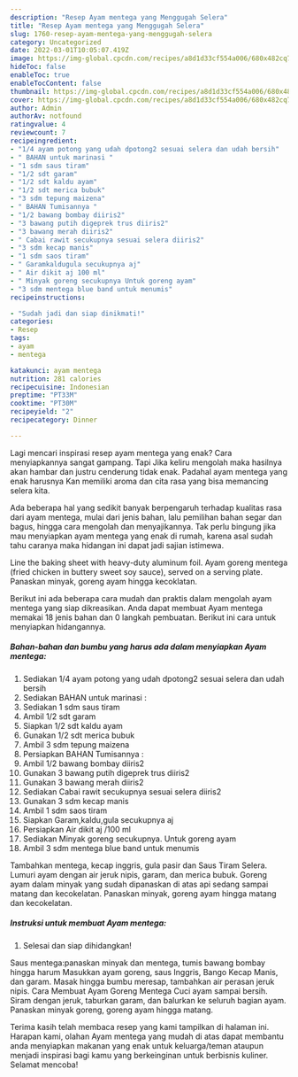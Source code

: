 ```yaml
---
description: "Resep Ayam mentega yang Menggugah Selera"
title: "Resep Ayam mentega yang Menggugah Selera"
slug: 1760-resep-ayam-mentega-yang-menggugah-selera
category: Uncategorized
date: 2022-03-01T10:05:07.419Z
image: https://img-global.cpcdn.com/recipes/a8d1d33cf554a006/680x482cq70/ayam-mentega-foto-resep-utama.jpg
hideToc: false
enableToc: true
enableTocContent: false
thumbnail: https://img-global.cpcdn.com/recipes/a8d1d33cf554a006/680x482cq70/ayam-mentega-foto-resep-utama.jpg
cover: https://img-global.cpcdn.com/recipes/a8d1d33cf554a006/680x482cq70/ayam-mentega-foto-resep-utama.jpg
author: Admin
authorAv: notfound
ratingvalue: 4
reviewcount: 7
recipeingredient:
- "1/4 ayam potong yang udah dpotong2 sesuai selera dan udah bersih"
- " BAHAN untuk marinasi "
- "1 sdm saus tiram"
- "1/2 sdt garam"
- "1/2 sdt kaldu ayam"
- "1/2 sdt merica bubuk"
- "3 sdm tepung maizena"
- " BAHAN Tumisannya "
- "1/2 bawang bombay diiris2"
- "3 bawang putih digeprek trus diiris2"
- "3 bawang merah diiris2"
- " Cabai rawit secukupnya sesuai selera diiris2"
- "3 sdm kecap manis"
- "1 sdm saos tiram"
- " Garamkaldugula secukupnya aj"
- " Air dikit aj 100 ml"
- " Minyak goreng secukupnya Untuk goreng ayam"
- "3 sdm mentega blue band untuk menumis"
recipeinstructions:

- "Sudah jadi dan siap dinikmati!"
categories:
- Resep
tags:
- ayam
- mentega

katakunci: ayam mentega 
nutrition: 281 calories
recipecuisine: Indonesian
preptime: "PT33M"
cooktime: "PT30M"
recipeyield: "2"
recipecategory: Dinner

---
```



Lagi mencari inspirasi resep ayam mentega yang enak? Cara menyiapkannya sangat gampang. Tapi Jika keliru mengolah maka hasilnya akan hambar dan justru cenderung tidak enak. Padahal ayam mentega yang enak harusnya Kan memiliki aroma dan cita rasa yang bisa memancing selera kita.


Ada beberapa hal yang sedikit banyak berpengaruh terhadap kualitas rasa dari ayam mentega, mulai dari jenis bahan, lalu pemilihan bahan segar dan bagus, hingga cara mengolah dan menyajikannya. Tak perlu bingung jika mau menyiapkan ayam mentega yang enak di rumah, karena asal sudah tahu caranya maka hidangan ini dapat jadi sajian istimewa.

Line the baking sheet with heavy-duty aluminum foil. Ayam goreng mentega (fried chicken in buttery sweet soy sauce), served on a serving plate. Panaskan minyak, goreng ayam hingga kecoklatan.


Berikut ini ada beberapa cara mudah dan praktis dalam mengolah ayam mentega yang siap dikreasikan. Anda dapat membuat Ayam mentega memakai 18 jenis bahan dan 0 langkah pembuatan. Berikut ini cara untuk menyiapkan hidangannya.

<!--inarticleads1-->

##### Bahan-bahan dan bumbu yang harus ada dalam menyiapkan Ayam mentega:

1. Sediakan 1/4 ayam potong yang udah dpotong2 sesuai selera dan udah bersih
1. Sediakan  BAHAN untuk marinasi :
1. Sediakan 1 sdm saus tiram
1. Ambil 1/2 sdt garam
1. Siapkan 1/2 sdt kaldu ayam
1. Gunakan 1/2 sdt merica bubuk
1. Ambil 3 sdm tepung maizena
1. Persiapkan  BAHAN Tumisannya :
1. Ambil 1/2 bawang bombay diiris2
1. Gunakan 3 bawang putih digeprek trus diiris2
1. Gunakan 3 bawang merah diiris2
1. Sediakan  Cabai rawit secukupnya sesuai selera diiris2
1. Gunakan 3 sdm kecap manis
1. Ambil 1 sdm saos tiram
1. Siapkan  Garam,kaldu,gula secukupnya aj
1. Persiapkan  Air dikit aj /100 ml
1. Sediakan  Minyak goreng secukupnya. Untuk goreng ayam
1. Ambil 3 sdm mentega blue band untuk menumis


Tambahkan mentega, kecap inggris, gula pasir dan Saus Tiram Selera. Lumuri ayam dengan air jeruk nipis, garam, dan merica bubuk. Goreng ayam dalam minyak yang sudah dipanaskan di atas api sedang sampai matang dan kecokelatan. Panaskan minyak, goreng ayam hingga matang dan kecokelatan. 

<!--inarticleads2-->

##### Instruksi untuk membuat Ayam mentega:


1. Selesai dan siap dihidangkan!

Saus mentega:panaskan minyak dan mentega, tumis bawang bombay hingga harum Masukkan ayam goreng, saus Inggris, Bango Kecap Manis, dan garam. Masak hingga bumbu meresap, tambahkan air perasan jeruk nipis. Cara Membuat Ayam Goreng Mentega Cuci ayam sampai bersih. Siram dengan jeruk, taburkan garam, dan balurkan ke seluruh bagian ayam. Panaskan minyak goreng, goreng ayam hingga matang. 

Terima kasih telah membaca resep yang kami tampilkan di halaman ini. Harapan kami, olahan Ayam mentega yang mudah di atas dapat membantu anda menyiapkan makanan yang enak untuk keluarga/teman ataupun menjadi inspirasi bagi kamu yang berkeinginan untuk berbisnis kuliner. Selamat mencoba!
